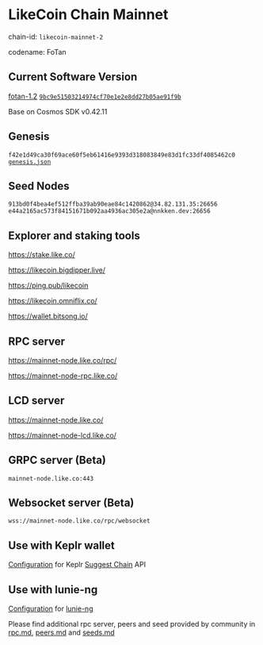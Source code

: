 # LikeCoin Chain Mainnet

chain-id: `likecoin-mainnet-2`

codename: FoTan

## Current Software Version

[fotan-1.2](https://github.com/likecoin/likecoin-chain/releases/tag/fotan-1.2) [`9bc9e51503214974cf70e1e2e8dd27b05ae91f9b`](https://github.com/likecoin/likecoin-chain/commit/9bc9e51503214974cf70e1e2e8dd27b05ae91f9b)

Base on Cosmos SDK v0.42.11

## Genesis

`f42e1d49ca30f69ace60f5eb61416e9393d318083849e83d1fc33df4085462c0`
[`genesis.json`](./genesis.json)

## Seed Nodes

`913bd0f4bea4ef512ffba39ab90eae84c1420862@34.82.131.35:26656`
`e44a2165ac573f84151671b092aa4936ac305e2a@nnkken.dev:26656`

## Explorer and staking tools

https://stake.like.co/

https://likecoin.bigdipper.live/

https://ping.pub/likecoin

https://likecoin.omniflix.co/

https://wallet.bitsong.io/


## RPC server

https://mainnet-node.like.co/rpc/

https://mainnet-node-rpc.like.co/

## LCD server

https://mainnet-node.like.co/

https://mainnet-node-lcd.like.co/

## GRPC server (Beta)

`mainnet-node.like.co:443`

## Websocket server (Beta)

`wss://mainnet-node.like.co/rpc/websocket`

## Use with Keplr wallet

[Configuration](keplr.json) for Keplr [Suggest Chain](https://docs.keplr.app/api/suggest-chain.html) API

## Use with lunie-ng

[Configuration](network.json) for [lunie-ng](https://github.com/likecoin/lunie-ng)

Please find additional rpc server, peers and seed provided by community in [rpc.md](rpc.md), [peers.md](peers.md) and [seeds.md](seeds.md)
